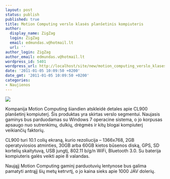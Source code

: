 ```yaml
---
layout: post
status: publish
published: true
title: Motion Computing verslo klasės planšetinis kompiuteris
author:
  display_name: ZigZag
  login: ZigZag
  email: edmundas.v@hotmail.lt
  url: ''
author_login: ZigZag
author_email: edmundas.v@hotmail.lt
wordpress_id: 5401
wordpress_url: http://localhost/site/new/motion_computing_verslo_klases_plansetinis_kompiuteris/
date: '2011-01-05 10:09:50 +0200'
date_gmt: '2011-01-05 10:09:50 +0200'
categories:
- Naujienos
---
```

<div class="imgright"><img src="http://www.part.lt/img/245426c504616f40b78c0c0897e37a4d165.jpg"  /></div>
<p>Kompanija Motion Computing šiandien atskleidė detales apie CL900 planšetinį kompiuterį. Šis produktas yra skirtas verslo segmentui. Naujasis gaminys bus parduodamas su Windows 7 operacine sistema, o jo korpusas apsaugo nuo sutrenkimų, dulkių, drėgmės ir kitų blogai kompiuterį veikiančių faktorių.</p>
<p>CL900 turi 10.1 colių ekraną, kurio rezoliucija – 1366x768, 2GB operatyviosios atminties, 30GB arba 60GB kietos būsenos diską, GPS, SD kortelių skaitytuvą, USB jungtį, 802.11 b/g/n WiFi, Bluetooth 3.0. Su baterija kompiuteris galės veikti apie 8 valandas.</p>
<p>Naująjį Motion Computing gaminį parduotuvių lentynose bus galima pamatyti antrąjį šių metų ketrvrtį, o jo kaina sieks apie 1000 JAV dolerių.<br /></p>
